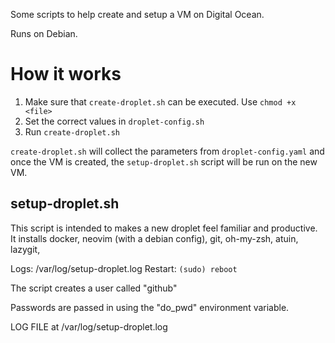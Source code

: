 Some scripts to help create and setup a VM on Digital Ocean.

Runs on Debian.

# How it works

1. Make sure that `create-droplet.sh` can be executed. Use `chmod +x <file>`
2. Set the correct values in `droplet-config.sh`
3. Run `create-droplet.sh`

`create-droplet.sh` will collect the parameters from `droplet-config.yaml` and
once the VM is created, the `setup-droplet.sh` script will be run on the new VM.

## setup-droplet.sh

This script is intended to makes a new droplet feel familiar and productive. It
installs docker, neovim (with a debian config), git, oh-my-zsh, atuin, lazygit,

Logs: /var/log/setup-droplet.log Restart: `(sudo) reboot`

The script creates a user called "github"

Passwords are passed in using the "do_pwd" environment variable.

LOG FILE at /var/log/setup-droplet.log

